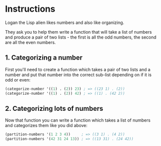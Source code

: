 # Instructions

Logan the Lisp alien likes numbers and also like organizing.

They ask you to help them write a function that will take a list of numbers and produce a pair of two lists - the first is all the odd numbers, the second are all the even numbers.

## 1. Categorizing a number

First you'll need to create a function which takes a pair of two lists and a number and put that number into the correct sub-list depending on if it is odd or even:

```lisp
(categorize-number '((1) . (2)) 23) ; => ((23 1) . (2))
(categorize-number '((1) . (2)) 42) ; => ((1) . (42 2))
```

## 2. Categorizing lots of numbers

Now that function you can write a function which takes a list of numbers and categorizes them like you did above:

```lisp
(partition-numbers '(1 2 3 4))     ; => ((3 1) . (4 2))
(partition-numbers '(42 31 24 13)) ; => ((13 31) . (24 42))
```

